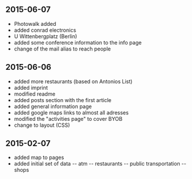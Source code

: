 2015-06-07
----------
- Photowalk added
- added conrad electronics
- U Wittenbergplatz (Berlin)
- added some conference information to the info page
- change of the mail alias to reach people

2015-06-06
----------
- added more restaurants (based on Antonios List)
- added imprint
- modified readme
- added posts section with the first article
- added general information page
- added google maps links to almost all adresses
- modified the "activities page" to cover BYOB
- change to layout (CSS)


2015-02-07
----------
- added map to pages
- added initial set of data
-- atm
-- restaurants
-- public transportation
-- shops
